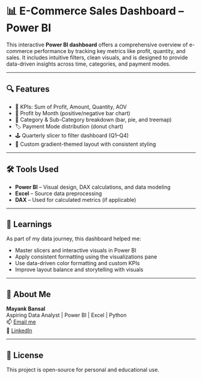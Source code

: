 # 📊 E-Commerce Sales Dashboard – Power BI

This interactive **Power BI dashboard** offers a comprehensive overview of e-commerce performance by tracking key metrics like profit, quantity, and sales. It includes intuitive filters, clean visuals, and is designed to provide data-driven insights across time, categories, and payment modes.

---

## 🔍 Features

- 🎯 KPIs: Sum of Profit, Amount, Quantity, AOV
- 📅 Profit by Month (positive/negative bar chart)
- 🧾 Category & Sub-Category breakdown (bar, pie, and treemap)
- 🏷️ Payment Mode distribution (donut chart)
- 🕹️ Quarterly slicer to filter dashboard (Q1–Q4)
- 🎨 Custom gradient-themed layout with consistent styling

---

## 🛠️ Tools Used

- **Power BI** – Visual design, DAX calculations, and data modeling
- **Excel** – Source data preprocessing
- **DAX** – Used for calculated metrics (if applicable)

---

## 📘 Learnings

As part of my data journey, this dashboard helped me:
- Master slicers and interactive visuals in Power BI
- Apply consistent formatting using the visualizations pane
- Use data-driven color formatting and custom KPIs
- Improve layout balance and storytelling with visuals

---

## 👤 About Me

**Mayank Bansal**  
Aspiring Data Analyst | Power BI | Excel | Python  
📫 [Email me](mayank.bansal.2805@gmail.com)  
🔗 [LinkedIn](https://www.linkedin.com/in/mayankofficialit/)

---

## 📄 License

This project is open-source for personal and educational use.
